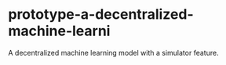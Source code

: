 # prototype-a-decentralized-machine-learni
A decentralized machine learning model with a simulator feature.
